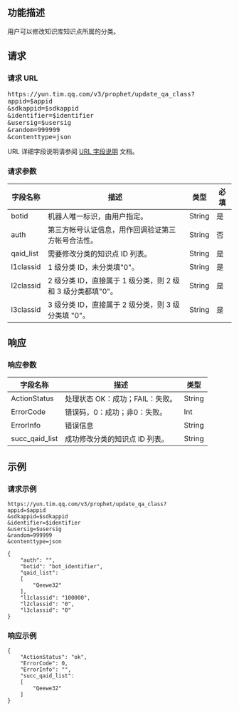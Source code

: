 ## 功能描述
用户可以修改知识库知识点所属的分类。

## 请求
### 请求 URL
<pre>
https://yun.tim.qq.com/v3/prophet/update_qa_class?
appid=$appid
&sdkappid=$sdkappid
&identifier=$identifier
&usersig=$usersig
&random=999999
&contenttype=json 
</pre>

 URL 详细字段说明请参阅 [URL 字段说明]() 文档。
 
### 请求参数

| 字段名称 | 描述 | 类型|必填|
|---------|---------|----|------|
|botid|	机器人唯一标识，由用户指定。|String|是|
|auth	|第三方帐号认证信息，用作回调验证第三方帐号合法性。|String|否|
|qaid_list	|需要修改分类的知识点 ID 列表。|String|是|
|l1classid	|1 级分类 ID，未分类填"0"。|String|是|
|l2classid	|2 级分类 ID，直接属于 1 级分类，则 2 级和 3 级分类都填"0"。|String|是|
|l3classid	|3 级分类 ID，直接属于 2 级分类，则 3 级分类填 "0"。|String|是|

## 响应
### 响应参数

| 字段名称 |	描述 | 类型|
|---------|---------|-----|
|ActionStatus	|处理状态 OK：成功；FAIL：失败。|String|
|ErrorCode|	错误码，0：成功；非0：失败。|Int|
|ErrorInfo|	错误信息|String|
|succ_qaid_list	|成功修改分类的知识点 ID 列表。|String|

## 示例
### 请求示例
```
https://yun.tim.qq.com/v3/prophet/update_qa_class?
appid=$appid
&sdkappid=$sdkappid
&identifier=$identifier
&usersig=$usersig
&random=999999
&contenttype=json 

{
    "auth": "", 
    "botid": "bot_identifier",
    "qaid_list":
    [
        "Qeewe32"
    ],
    "l1classid": "100000",
    "l2classid": "0",
    "l3classid": "0"
}
```

### 响应示例
```
{
    "ActionStatus": "ok", 
    "ErrorCode": 0, 
    "ErrorInfo": "",
    "succ_qaid_list":
    [
        "Qeewe32"
    ]
}
```
